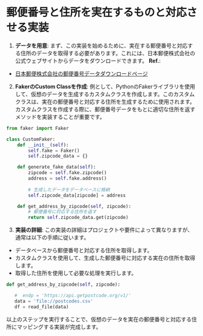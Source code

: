 # 郵便番号と住所を実在するものと対応させる実装

1. **データを用意**: まず、この実装を始めるために、実在する郵便番号と対応する住所のデータを取得する必要があります。これには、日本郵便株式会社の公式ウェブサイトからデータをダウンロードできます。
**Ref.**: 
- [日本郵便株式会社の郵便番号データダウンロードページ](https://www.post.japanpost.jp/zipcode/download.html)


2. **FakerのCustom Classを作成**: 例として、PythonのFakerライブラリを使用して、仮想のデータを生成するカスタムクラスを作成します。このカスタムクラスは、実在の郵便番号と対応する住所を生成するために使用されます。カスタムクラスを作成する際に、郵便番号データをもとに適切な住所を返すメソッドを実装することが重要です。

```python
from faker import Faker

class CustomFaker:
    def __init__(self):
        self.fake = Faker()
        self.zipcode_data = {}

    def generate_fake_data(self):
        zipcode = self.fake.zipcode()
        address = self.fake.address()
        
        # 生成したデータをデータベースに格納
        self.zipcode_data[zipcode] = address

    def get_address_by_zipcode(self, zipcode):
        # 郵便番号に対応する住所を返す
        return self.zipcode_data.get(zipcode)
```

3. **実装の詳細**: この実装の詳細はプロジェクトや要件によって異なりますが、通常は以下の手順に従います。

- データベースから郵便番号と対応する住所を取得します。
- カスタムクラスを使用して、生成した郵便番号に対応する実在の住所を取得します。
- 取得した住所を使用して必要な処理を実行します。

```python
def get_address_by_zipcode(self, zipcode):

   #  endp = 'https://api.getpostcode.org/v1/'
   data = 'file://postcodes.csv'
   df = read_file(data)

```


以上のステップを実行することで、仮想のデータを実在の郵便番号と対応する住所にマッピングする実装が完成します。
